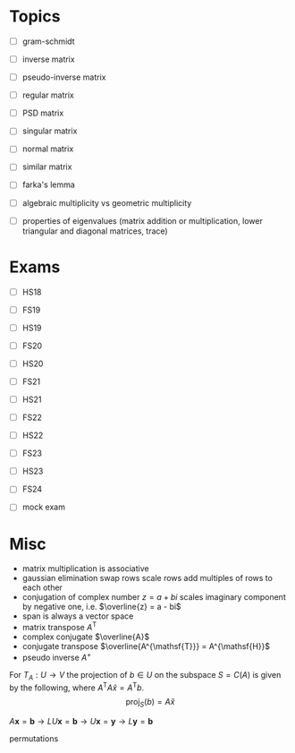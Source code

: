 
# Topics

- [ ] gram-schmidt
- [ ] inverse matrix
- [ ] pseudo-inverse matrix
- [ ] regular matrix
- [ ] PSD matrix
- [ ] singular matrix
- [ ] normal matrix
- [ ] similar matrix
- [ ] farka's lemma
- [ ] algebraic multiplicity vs geometric multiplicity
- [ ] properties of eigenvalues (matrix addition or multiplication, lower triangular and diagonal matrices, trace)



# Exams

- [ ] HS18
- [ ] FS19
- [ ] HS19
- [ ] FS20
- [ ] HS20
- [ ] FS21
- [ ] HS21
- [ ] FS22
- [ ] HS22
- [ ] FS23
- [ ] HS23
- [ ] FS24
- [ ] mock exam


# Misc

- matrix multiplication is associative
- gaussian elimination
	swap rows
	scale rows
	add multiples of rows to each other
- conjugation of complex number $z = a + bi$ scales imaginary component by negative one, i.e. $\overline{z} = a - bi$
- span is always a vector space
- matrix transpose $A^{\mathsf{T}}$
- complex conjugate $\overline{A}$
- conjugate transpose $\overline{A^{\mathsf{T}}} = A^{\mathsf{H}}$
- pseudo inverse $A^{+}$


For $T_{A} : U \to V$ the projection of $b \in U$ on the subspace $S = C(A)$ is given by the following, where $A^{\mathsf{T}} A \widehat{x} = A^{\mathsf{T}} b$.
$$
\mathrm{proj}_{S}(b) = A \widehat{x}
$$



$A \mathbf{x} = \mathbf{b} \to LU \mathbf{x} = \mathbf{b} \to U \mathbf{x} = \mathbf{y} \to L \mathbf{y} = \mathbf{b}$


permutations
